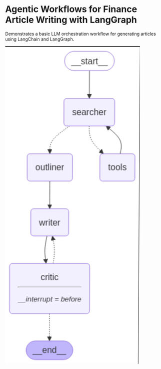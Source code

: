 # Agentic Workflows for Finance Article Writing with LangGraph
Demonstrates a basic LLM orchestration workflow for generating articles using LangChain and LangGraph.

<img src="images/graph.jpg"
style="float: left; margin-right: 10px;" />
